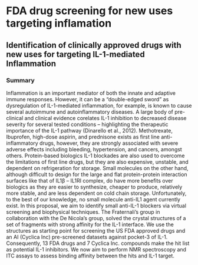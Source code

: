 # FDA drug screening for new uses targeting inflamation
## Identification of clinically approved drugs with new uses for targeting IL-1-mediated Inflammation
### Summary
Inflammation is an important mediator of both the innate and adaptive immune responses. However, it can be a “double-edged sword” as dysregulation of IL-1-mediated inflammation, for example, is known to cause several autoimmune and autoinflammatory diseases. A large body of pre-clinical and clinical evidence corelates IL-1 inhibition to decreased disease severity for several tested conditions – highlighting the therapeutic importance of the IL-1 pathway (Dinarello et al., 2012). Methotrexate, Ibuprofen, high-dose aspirin, and prednisone exists as first line anti-inflammatory drugs, however, they are strongly associated with severe adverse effects including bleeding, hypertension, and cancers, amongst others. Protein-based biologics IL-1 blockades are also used to overcome the limitations of first line drugs, but they are also expensive, unstable, and dependent on refrigeration for storage. Small molecules on the other hand, although difficult to design for the large and flat protein-protein interaction surfaces like that of IL1β – IL1RI complex, do have more benefits over biologics as they are easier to synthesize, cheaper to produce, relatively more stable, and are less dependent on cold chain storage. Unfortunately, to the best of our knowledge, no small molecule anti-IL1 agent currently exist. In this proposal, we aim to identify small anti-IL-1 blockers via virtual screening and biophysical techniques. The Fraternali’s group in collaboration with the De Nicola’s group, solved the crystal structures of a set of fragments with strong affinity for the IL-1 interface. We use the structures as starting point for screening the US FDA approved drugs and an AI (Cyclica Inc) pre-screened datasets against pocket-3 of IL-1. Consequently, 13 FDA drugs and 7 Cyclica Inc. compounds make the hit list as potential IL-1 inhibitors. We now aim to perform NMR spectroscopy and ITC assays to assess binding affinity between the hits and IL-1 target.
